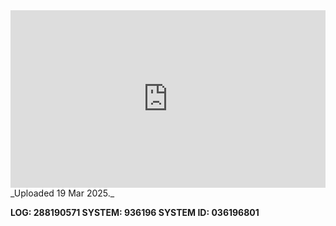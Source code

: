 
<iframe 
  src="https://drive.google.com/file/d/1fpVak-dhbW_izViYsGhfjgOPUfzO9AuO/preview"  
  style="width:100%; aspect-ratio:16/9; border:0;"
  allowfullscreen>
</iframe>
_Uploaded 19 Mar 2025._

**LOG: 288190571
SYSTEM: 936196
SYSTEM ID: 036196801**
